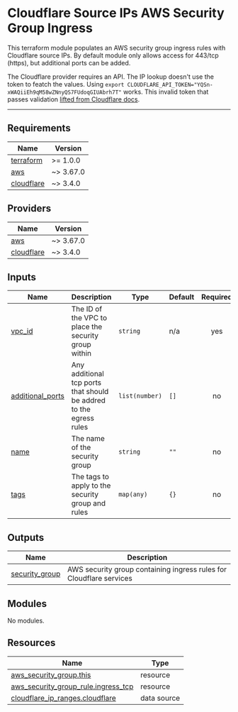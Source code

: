 # Cloudflare Source IPs AWS Security Group Ingress
<!-- BEGIN_TF_DOCS -->
This terraform module populates an AWS security group ingress rules with Cloudflare source IPs. By default module only allows access for 443/tcp (https), but additional ports can be added.

The Cloudflare provider requires an API. The IP lookup doesn't use the token to featch the values. Using `export CLOUDFLARE_API_TOKEN="YQSn-xWAQiiEh9qM58wZNnyQS7FUdoqGIUAbrh7T"` works. This invalid token that passes validation [lifted from Cloudflare docs](https://developers.cloudflare.com/api/).

----

## Requirements

| Name | Version |
|------|---------|
| <a name="requirement_terraform"></a> [terraform](#requirement\_terraform) | >= 1.0.0 |
| <a name="requirement_aws"></a> [aws](#requirement\_aws) | ~> 3.67.0 |
| <a name="requirement_cloudflare"></a> [cloudflare](#requirement\_cloudflare) | ~> 3.4.0 |

## Providers

| Name | Version |
|------|---------|
| <a name="provider_aws"></a> [aws](#provider\_aws) | ~> 3.67.0 |
| <a name="provider_cloudflare"></a> [cloudflare](#provider\_cloudflare) | ~> 3.4.0 |

## Inputs

| Name | Description | Type | Default | Required |
|------|-------------|------|---------|:--------:|
| <a name="input_vpc_id"></a> [vpc\_id](#input\_vpc\_id) | The ID of the VPC to place the security group within | `string` | n/a | yes |
| <a name="input_additional_ports"></a> [additional\_ports](#input\_additional\_ports) | Any additional tcp ports that should be addred to the egress rules | `list(number)` | `[]` | no |
| <a name="input_name"></a> [name](#input\_name) | The name of the security group | `string` | `""` | no |
| <a name="input_tags"></a> [tags](#input\_tags) | The tags to apply to the security group and rules | `map(any)` | `{}` | no |

## Outputs

| Name | Description |
|------|-------------|
| <a name="output_security_group"></a> [security\_group](#output\_security\_group) | AWS security group containing ingress rules for Cloudflare services |

## Modules

No modules.

## Resources

| Name | Type |
|------|------|
| [aws_security_group.this](https://registry.terraform.io/providers/hashicorp/aws/latest/docs/resources/security_group) | resource |
| [aws_security_group_rule.ingress_tcp](https://registry.terraform.io/providers/hashicorp/aws/latest/docs/resources/security_group_rule) | resource |
| [cloudflare_ip_ranges.cloudflare](https://registry.terraform.io/providers/cloudflare/cloudflare/latest/docs/data-sources/ip_ranges) | data source |
<!-- END_TF_DOCS -->
